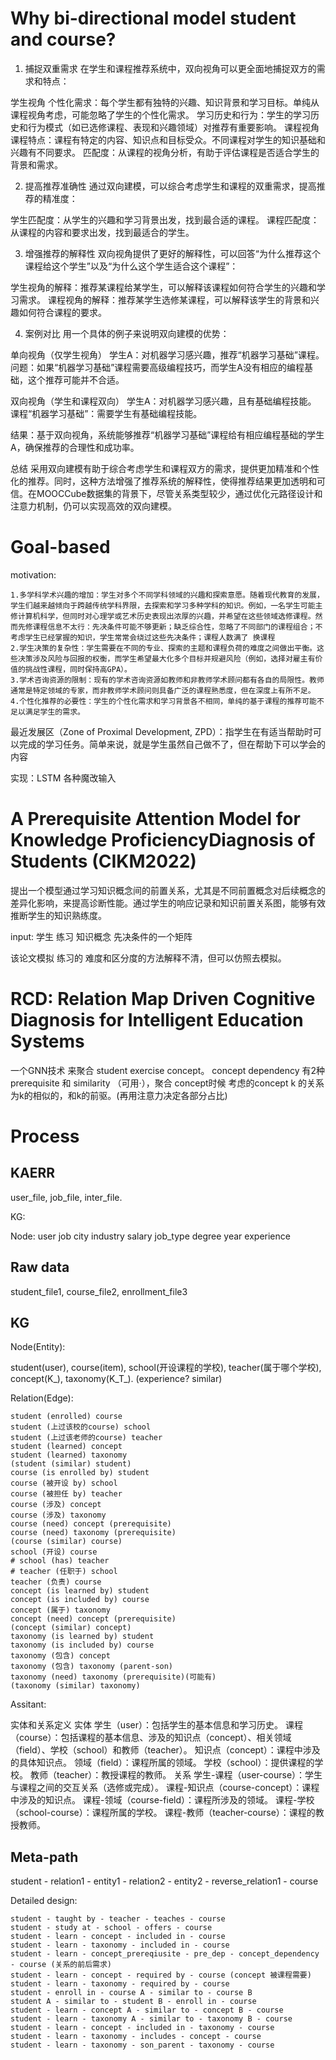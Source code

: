
# Why bi-directional model student and course?

1. 捕捉双重需求
在学生和课程推荐系统中，双向视角可以更全面地捕捉双方的需求和特点：

学生视角
个性化需求：每个学生都有独特的兴趣、知识背景和学习目标。单纯从课程视角考虑，可能忽略了学生的个性化需求。
学习历史和行为：学生的学习历史和行为模式（如已选修课程、表现和兴趣领域）对推荐有重要影响。
课程视角
课程特点：课程有特定的内容、知识点和目标受众。不同课程对学生的知识基础和兴趣有不同要求。
匹配度：从课程的视角分析，有助于评估课程是否适合学生的背景和需求。

2. 提高推荐准确性
通过双向建模，可以综合考虑学生和课程的双重需求，提高推荐的精准度：

学生匹配度：从学生的兴趣和学习背景出发，找到最合适的课程。
课程匹配度：从课程的内容和要求出发，找到最适合的学生。

3. 增强推荐的解释性
双向视角提供了更好的解释性，可以回答“为什么推荐这个课程给这个学生”以及“为什么这个学生适合这个课程”：

学生视角的解释：推荐某课程给某学生，可以解释该课程如何符合学生的兴趣和学习需求。
课程视角的解释：推荐某学生选修某课程，可以解释该学生的背景和兴趣如何符合课程的要求。

4. 案例对比
用一个具体的例子来说明双向建模的优势：

单向视角（仅学生视角）
学生A：对机器学习感兴趣，推荐“机器学习基础”课程。
问题：如果“机器学习基础”课程需要高级编程技巧，而学生A没有相应的编程基础，这个推荐可能并不合适。

双向视角（学生和课程双向）
学生A：对机器学习感兴趣，且有基础编程技能。
课程“机器学习基础”：需要学生有基础编程技能。

结果：基于双向视角，系统能够推荐“机器学习基础”课程给有相应编程基础的学生A，确保推荐的合理性和成功率。

总结
采用双向建模有助于综合考虑学生和课程双方的需求，提供更加精准和个性化的推荐。同时，这种方法增强了推荐系统的解释性，使得推荐结果更加透明和可信。在MOOCCube数据集的背景下，尽管关系类型较少，通过优化元路径设计和注意力机制，仍可以实现高效的双向建模。

# Goal-based

motivation:

    1.多学科学术兴趣的增加：学生对多个不同学科领域的兴趣和探索意愿。随着现代教育的发展，学生们越来越倾向于跨越传统学科界限，去探索和学习多种学科的知识。例如，一名学生可能主修计算机科学，但同时对心理学或艺术历史表现出浓厚的兴趣，并希望在这些领域选修课程。然而先修课程信息不太行：先决条件可能不够更新；缺乏综合性，忽略了不同部门的课程组合；不考虑学生已经掌握的知识，学生常常会绕过这些先决条件；课程人数满了 换课程
    2.学生决策的复杂性：学生需要在不同的专业、探索的主题和课程负荷的难度之间做出平衡。这些决策涉及风险与回报的权衡，而学生希望最大化多个目标并规避风险（例如，选择对雇主有价值的挑战性课程，同时保持高GPA）。
    3.学术咨询资源的限制：现有的学术咨询资源如教师和非教师学术顾问都有各自的局限性。教师通常是特定领域的专家，而非教师学术顾问则具备广泛的课程熟悉度，但在深度上有所不足。
    4.个性化推荐的必要性：学生的个性化需求和学习背景各不相同，单纯的基于课程的推荐可能不足以满足学生的需求。

最近发展区（Zone of Proximal Development, ZPD）：指学生在有适当帮助时可以完成的学习任务。简单来说，就是学生虽然自己做不了，但在帮助下可以学会的内容

实现：LSTM 各种魔改输入

# A Prerequisite Attention Model for Knowledge ProficiencyDiagnosis of Students (CIKM2022)

提出一个模型通过学习知识概念间的前置关系，尤其是不同前置概念对后续概念的差异化影响，来提高诊断性能。通过学生的响应记录和知识前置关系图，能够有效推断学生的知识熟练度。

input: 学生 练习 知识概念 先决条件的一个矩阵

该论文模拟 练习的 难度和区分度的方法解释不清，但可以仿照去模拟。


# RCD: Relation Map Driven Cognitive Diagnosis for Intelligent Education Systems

一个GNN技术 来聚合 student exercise concept。 concept dependency 有2种 prerequisite 和 similarity （可用·），聚合 concept时候 考虑的concept k 的关系为k的相似的，和k的前驱。(再用注意力决定各部分占比)


# Process

## KAERR 

user_file, job_file, inter_file.

KG:

Node: user job city industry salary job_type degree year experience

## Raw data

student_file1, course_file2, enrollment_file3

## KG

Node(Entity): 

student(user), course(item), school(开设课程的学校), teacher(属于哪个学校), concept(K_), taxonomy(K_T_). (experience? similar)

Relation(Edge):

    student (enrolled) course
    student (上过该校的course) school
    student (上过该老师的course) teacher
    student (learned) concept
    student (learned) taxonomy
    (student (similar) student)
    course (is enrolled by) student
    course (被开设 by) school
    course (被担任 by) teacher
    course (涉及) concept
    course (涉及) taxonomy
    course (need) concept (prerequisite)
    course (need) taxonomy (prerequisite)
    (course (similar) course)
    school (开设) course
    # school (has) teacher
    # teacher (任职于) school
    teacher (负责) course
    concept (is learned by) student
    concept (is included by) course
    concept (属于) taxonomy
    concept (need) concept (prerequisite)
    (concept (similar) concept)
    taxonomy (is learned by) student
    taxonomy (is included by) course
    taxonomy (包含) concept
    taxonomy (包含) taxonomy (parent-son)
    taxonomy (need) taxonomy (prerequisite)(可能有)
    (taxonomy (similar) taxonomy)
    

Assitant:

实体和关系定义
实体
学生（user）：包括学生的基本信息和学习历史。
课程（course）：包括课程的基本信息、涉及的知识点（concept）、相关领域（field）、学校（school）和教师（teacher）。
知识点（concept）：课程中涉及的具体知识点。
领域（field）：课程所属的领域。
学校（school）：提供课程的学校。
教师（teacher）：教授课程的教师。
关系
学生-课程（user-course）：学生与课程之间的交互关系（选修或完成）。
课程-知识点（course-concept）：课程中涉及的知识点。
课程-领域（course-field）：课程所涉及的领域。
课程-学校（school-course）：课程所属的学校。
课程-教师（teacher-course）：课程的教授教师。

## Meta-path

student - relation1 - entity1 - relation2 - entity2 - reverse_relation1 - course

Detailed design:

    student - taught by - teacher - teaches - course
    student - study at - school - offers - course
    student - learn - concept - included in - course
    student - learn - taxonomy - included in - course
    student - learn - concept_prereqiusite - pre_dep - concept_dependency - course (关系的前后需求)
    student - learn - concept - required by - course (concept 被课程需要)
    student - learn - taxonomy - required by - course
    student - enroll in - course A - similar to - course B
    student A - similar to - student B - enroll in - course
    student - learn - concept A - similar to - concept B - course
    student - learn - taxonomy A - similar to - taxonomy B - course
    student - learn - concept - included in - taxonomy - course
    student - learn - taxonomy - includes - concept - course
    student - learn - taxonomy - son_parent - taxonomy - course













